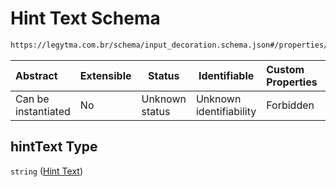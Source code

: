 # Hint Text Schema

```txt
https://legytma.com.br/schema/input_decoration.schema.json#/properties/hintText
```




| Abstract            | Extensible | Status         | Identifiable            | Custom Properties | Additional Properties | Access Restrictions | Defined In                                                                                      |
| :------------------ | ---------- | -------------- | ----------------------- | :---------------- | --------------------- | ------------------- | ----------------------------------------------------------------------------------------------- |
| Can be instantiated | No         | Unknown status | Unknown identifiability | Forbidden         | Allowed               | none                | [input_decoration.schema.json\*](../schema/input_decoration.schema.json "open original schema") |

## hintText Type

`string` ([Hint Text](input_decoration-properties-hint-text.md))
